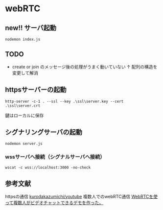 # webRTC

## new!! サーバ起動
```
nodemon index.js
```

## TODO
- create or join のメッセージ後の処理がうまく動いていない
↑ 配列の構造を変更して解消

## httpsサーバーの起動
```
http-server -c-1 . --ssl --key .\ssl\server.key --cert .\ssl\server.crt
```
鍵はローカルに保存

## シグナリングサーバの起動
```
nodemon server.js
```

### wssサーバへ接続（シグナルサーバへ接続）
```
wscat -c wss://localhost:3000 -no-check
```

## 参考文献
httpsの通信
[kurodakazumichi/youtube](https://github.com/kurodakazumichi/youtube/tree/main/IntruductionToWebRTC)
複数人でのwebRTC通信
[WebRTCを使って複数人がビデオチャットできるデモを作った。](https://qiita.com/h-nasu/items/908439f2fed3cda7913fhttps://qiita.com/h-nasu/items/908439f2fed3cda7913f)

